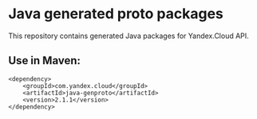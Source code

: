 # Java generated proto packages

This repository contains generated Java packages for Yandex.Cloud API.

## Use in Maven:
```
<dependency>
    <groupId>com.yandex.cloud</groupId>
    <artifactId>java-genproto</artifactId>
    <version>2.1.1</version>
</dependency>
```

